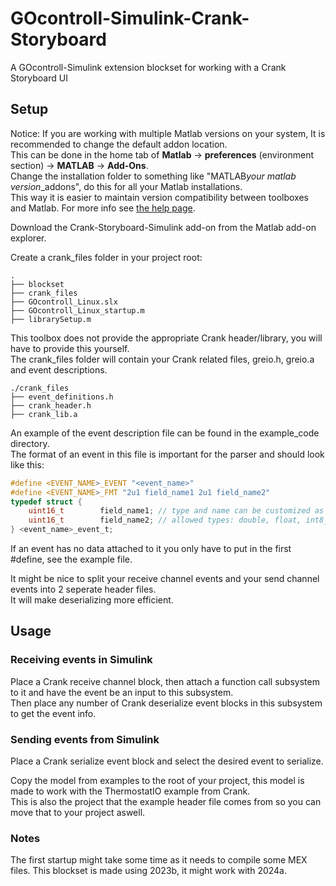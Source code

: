 # GOcontroll-Simulink-Crank-Storyboard
A GOcontroll-Simulink extension blockset for working with a Crank Storyboard UI

## Setup
Notice: If you are working with multiple Matlab versions on your system, It is recommended to change the default addon location.  
This can be done in the home tab of **Matlab** -> **preferences** (environment section) -> **MATLAB** -> **Add-Ons**.  
Change the installation folder to something like "MATLAB*your matlab version*_addons", do this for all your Matlab installations.  
This way it is easier to maintain version compatibility between toolboxes and Matlab. For more info see [the help page](https://nl.mathworks.com/help/matlab/matlab_env/get-add-ons.html).  
  
Download the Crank-Storyboard-Simulink add-on from the Matlab add-on explorer.

Create a crank_files folder in your project root:
``` text
.
├── blockset
├── crank_files
├── GOcontroll_Linux.slx
├── GOcontroll_Linux_startup.m
├── librarySetup.m
```
This toolbox does not provide the appropriate Crank header/library, you will have to provide this yourself.  
The crank_files folder will contain your Crank related files, greio.h, greio.a and event descriptions.  
``` text
./crank_files
├── event_definitions.h
├── crank_header.h
├── crank_lib.a
```
An example of the event description file can be found in the example_code directory.  
The format of an event in this file is important for the parser and should look like this:
``` h
#define <EVENT_NAME>_EVENT "<event_name>"
#define <EVENT_NAME>_FMT "2u1 field_name1 2u1 field_name2"
typedef struct {
	uint16_t 		field_name1; // type and name can be customized as desired, but need to be on one line
	uint16_t 		field_name2; // allowed types: double, float, int8_t, uint8_t, int16_t, uint16_t, int32_t, uint32_t
} <event_name>_event_t;
```
If an event has no data attached to it you only have to put in the first #define, see the example file.  

It might be nice to split your receive channel events and your send channel events into 2 seperate header files.  
It will make deserializing more efficient.  

## Usage

### Receiving events in Simulink
Place a Crank receive channel block, then attach a function call subsystem to it and have the event be an input to this subsystem.  
Then place any number of Crank deserialize event blocks in this subsystem to get the event info.

### Sending events from Simulink
Place a Crank serialize event block and select the desired event to serialize.

Copy the model from examples to the root of your project, this model is made to work with the ThermostatIO example from Crank.  
This is also the project that the example header file comes from so you can move that to your project aswell.

### Notes

The first startup might take some time as it needs to compile some MEX files.
This blockset is made using 2023b, it might work with 2024a.